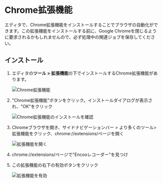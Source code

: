 # Chrome拡張機能
エディタで、Chrome拡張機能をインストールすることでブラウザの自動化ができます。この拡張機能をインストールする前に、Google Chromeを閉じるように要求されるかもしれませんので、必ず処理中の関連ジョブを保存してください。

## インストール
1. エディタの**ツール > 拡張機能**の下でインストールするChrome拡張機能があります。

    ![Chrome拡張機能](https://docimages.blob.core.chinacloudapi.cn/images/Studio/Market/extensioninpath20201019.png)

2. "Chrome拡張機能"ボタンをクリック。インストールダイアログが表示され、"OK"をクリック

    ![Chrome拡張機能のインストールを確認](https://docimages.blob.core.chinacloudapi.cn/images/Studio/Extensions/chrome-installation.PNG)

3. Chromeブラウザを開き、サイドナビゲーションバー > より多くのツール>拡張機能をクリック、chrome://extensions/ページを開く

    ![拡張機能を開く](https://docimages.blob.core.chinacloudapi.cn/images/Studio/Extensions/chrome-openExtension.png)

4. chrome://extensions/ページで"Encooレコーダー"を見つけ

5. この拡張機能の右下の有効ボタンをクリック

    ![拡張機能を有効](https://docimages.blob.core.chinacloudapi.cn/images/Studio/Extensions/chrome-usingExtension.png)
